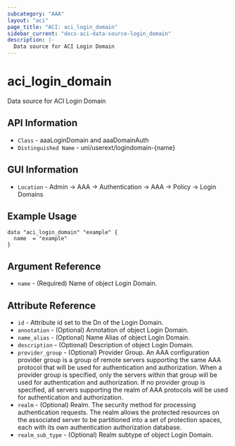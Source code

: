 ```yaml
---
subcategory: "AAA"
layout: "aci"
page_title: "ACI: aci_login_domain"
sidebar_current: "docs-aci-data-source-login_domain"
description: |-
  Data source for ACI Login Domain
---
```


# aci_login_domain #

Data source for ACI Login Domain


## API Information ##

* `Class` - aaaLoginDomain and aaaDomainAuth
* `Distinguished Name` - uni/userext/logindomain-{name}

## GUI Information ##

* `Location` - Admin -> AAA -> Authentication -> AAA -> Policy -> Login Domains



## Example Usage ##

```hcl
data "aci_login_domain" "example" {
  name  = "example"
}
```

## Argument Reference ##

* `name` - (Required) Name of object Login Domain.

## Attribute Reference ##
* `id` - Attribute id set to the Dn of the Login Domain.
* `annotation` - (Optional) Annotation of object Login Domain.
* `name_alias` - (Optional) Name Alias of object Login Domain.
* `description` - (Optional) Description of object Login Domain.
* `provider_group` - (Optional) Provider Group. An AAA configuration provider group is a group of remote servers supporting the same AAA protocol that will be used for authentication and authorization. When a provider group is specified, only the servers within that group will be used for authentication and authorization. If no provider group is specified, all servers supporting the realm of AAA protocols will be used for authentication and authorization.
* `realm` - (Optional) Realm. The security method for processing authentication requests. The realm allows the protected resources on the associated server to be partitioned into a set of protection spaces, each with its own authentication authorization database.
* `realm_sub_type` - (Optional) Realm subtype of object Login Domain.
